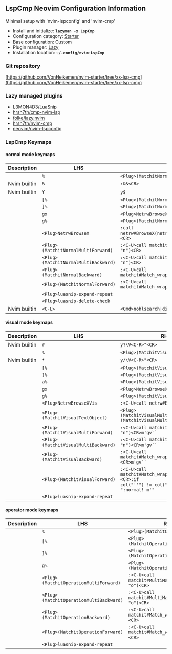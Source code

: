 ## LspCmp Neovim Configuration Information

Minimal setup with 'nvim-lspconfig' and 'nvim-cmp'

- Install and initialize: **`lazyman -x LspCmp`**
- Configuration category: [Starter](https://lazyman.dev/configurations/#starter-configurations)
- Base configuration:     Custom
- Plugin manager:         [Lazy](https://github.com/folke/lazy.nvim)
- Installation location:  **`~/.config/nvim-LspCmp`**

### Git repository

[https://github.com/VonHeikemen/nvim-starter/tree/xx-lsp-cmp](https://github.com/VonHeikemen/nvim-starter/tree/xx-lsp-cmp)

### Lazy managed plugins

- [L3MON4D3/LuaSnip](https://github.com/L3MON4D3/LuaSnip)
- [hrsh7th/cmp-nvim-lsp](https://github.com/hrsh7th/cmp-nvim-lsp)
- [folke/lazy.nvim](https://github.com/folke/lazy.nvim)
- [hrsh7th/nvim-cmp](https://github.com/hrsh7th/nvim-cmp)
- [neovim/nvim-lspconfig](https://github.com/neovim/nvim-lspconfig)

### LspCmp Keymaps

#### normal mode keymaps

| Description | LHS | RHS |
| ----------- | --- | --- |
|  | <code>%</code> | <code>&lt;Plug&gt;(MatchitNormalForward)</code> |
| Nvim builtin | <code>&</code> | <code>:&&&lt;CR&gt;</code> |
| Nvim builtin | <code>Y</code> | <code>y$</code> |
|  | <code>[%</code> | <code>&lt;Plug&gt;(MatchitNormalMultiBackward)</code> |
|  | <code>]%</code> | <code>&lt;Plug&gt;(MatchitNormalMultiForward)</code> |
|  | <code>gx</code> | <code>&lt;Plug&gt;NetrwBrowseX</code> |
|  | <code>g%</code> | <code>&lt;Plug&gt;(MatchitNormalBackward)</code> |
|  | <code>&lt;Plug&gt;NetrwBrowseX</code> | <code>:call netrw#BrowseX(netrw#GX(),netrw#CheckIfRemote(netrw#GX()))&lt;CR&gt;</code> |
|  | <code>&lt;Plug&gt;(MatchitNormalMultiForward)</code> | <code>:&lt;C-U&gt;call matchit#MultiMatch("W",  "n")&lt;CR&gt;</code> |
|  | <code>&lt;Plug&gt;(MatchitNormalMultiBackward)</code> | <code>:&lt;C-U&gt;call matchit#MultiMatch("bW", "n")&lt;CR&gt;</code> |
|  | <code>&lt;Plug&gt;(MatchitNormalBackward)</code> | <code>:&lt;C-U&gt;call matchit#Match_wrapper('',0,'n')&lt;CR&gt;</code> |
|  | <code>&lt;Plug&gt;(MatchitNormalForward)</code> | <code>:&lt;C-U&gt;call matchit#Match_wrapper('',1,'n')&lt;CR&gt;</code> |
|  | <code>&lt;Plug&gt;luasnip-expand-repeat</code> |  |
|  | <code>&lt;Plug&gt;luasnip-delete-check</code> |  |
| Nvim builtin | <code>&lt;C-L&gt;</code> | <code>&lt;Cmd&gt;nohlsearch&#124;diffupdate|normal! &lt;C-L&gt;&lt;CR&gt;</code> |

#### visual mode keymaps

| Description | LHS | RHS |
| ----------- | --- | --- |
| Nvim builtin | <code>#</code> | <code>y?\V&lt;C-R&gt;"&lt;CR&gt;</code> |
|  | <code>%</code> | <code>&lt;Plug&gt;(MatchitVisualForward)</code> |
| Nvim builtin | <code>*</code> | <code>y/\V&lt;C-R&gt;"&lt;CR&gt;</code> |
|  | <code>[%</code> | <code>&lt;Plug&gt;(MatchitVisualMultiBackward)</code> |
|  | <code>]%</code> | <code>&lt;Plug&gt;(MatchitVisualMultiForward)</code> |
|  | <code>a%</code> | <code>&lt;Plug&gt;(MatchitVisualTextObject)</code> |
|  | <code>gx</code> | <code>&lt;Plug&gt;NetrwBrowseXVis</code> |
|  | <code>g%</code> | <code>&lt;Plug&gt;(MatchitVisualBackward)</code> |
|  | <code>&lt;Plug&gt;NetrwBrowseXVis</code> | <code>:&lt;C-U&gt;call netrw#BrowseXVis()&lt;CR&gt;</code> |
|  | <code>&lt;Plug&gt;(MatchitVisualTextObject)</code> | <code>&lt;Plug&gt;(MatchitVisualMultiBackward)o&lt;Plug&gt;(MatchitVisualMultiForward)</code> |
|  | <code>&lt;Plug&gt;(MatchitVisualMultiForward)</code> | <code>:&lt;C-U&gt;call matchit#MultiMatch("W",  "n")&lt;CR&gt;m'gv``</code> |
|  | <code>&lt;Plug&gt;(MatchitVisualMultiBackward)</code> | <code>:&lt;C-U&gt;call matchit#MultiMatch("bW", "n")&lt;CR&gt;m'gv``</code> |
|  | <code>&lt;Plug&gt;(MatchitVisualBackward)</code> | <code>:&lt;C-U&gt;call matchit#Match_wrapper('',0,'v')&lt;CR&gt;m'gv``</code> |
|  | <code>&lt;Plug&gt;(MatchitVisualForward)</code> | <code>:&lt;C-U&gt;call matchit#Match_wrapper('',1,'v')&lt;CR&gt;:if col("''") != col("$") &#124; exe ":normal! m'" | endif&lt;CR&gt;gv``</code> |
|  | <code>&lt;Plug&gt;luasnip-expand-repeat</code> |  |

#### operator mode keymaps

| Description | LHS | RHS |
| ----------- | --- | --- |
|  | <code>%</code> | <code>&lt;Plug&gt;(MatchitOperationForward)</code> |
|  | <code>[%</code> | <code>&lt;Plug&gt;(MatchitOperationMultiBackward)</code> |
|  | <code>]%</code> | <code>&lt;Plug&gt;(MatchitOperationMultiForward)</code> |
|  | <code>g%</code> | <code>&lt;Plug&gt;(MatchitOperationBackward)</code> |
|  | <code>&lt;Plug&gt;(MatchitOperationMultiForward)</code> | <code>:&lt;C-U&gt;call matchit#MultiMatch("W",  "o")&lt;CR&gt;</code> |
|  | <code>&lt;Plug&gt;(MatchitOperationMultiBackward)</code> | <code>:&lt;C-U&gt;call matchit#MultiMatch("bW", "o")&lt;CR&gt;</code> |
|  | <code>&lt;Plug&gt;(MatchitOperationBackward)</code> | <code>:&lt;C-U&gt;call matchit#Match_wrapper('',0,'o')&lt;CR&gt;</code> |
|  | <code>&lt;Plug&gt;(MatchitOperationForward)</code> | <code>:&lt;C-U&gt;call matchit#Match_wrapper('',1,'o')&lt;CR&gt;</code> |
|  | <code>&lt;Plug&gt;luasnip-expand-repeat</code> |  |
